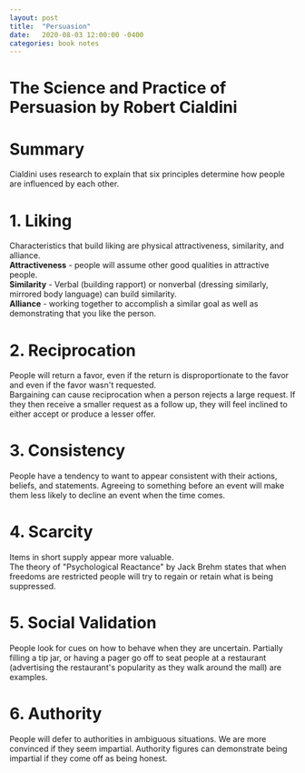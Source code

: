 ```yaml
---
layout: post
title:  "Persuasion"
date:   2020-08-03 12:00:00 -0400
categories: book notes
---
```

# The Science and Practice of Persuasion by Robert Cialdini  

# Summary  
Cialdini uses research to explain that six principles determine how people are influenced by each other.  

# 1. Liking  
Characteristics that build liking are physical attractiveness, similarity, and alliance.  
**Attractiveness** - people will assume other good qualities in attractive people.  
**Similarity** - Verbal (building rapport) or nonverbal (dressing similarly, mirrored body language) can build similarity.  
**Alliance** - working together to accomplish a similar goal as well as demonstrating that you like the person.  

# 2. Reciprocation  
People will return a favor, even if the return is disproportionate to the favor and even if the favor wasn't requested.  
Bargaining can cause reciprocation when a person rejects a large request. If they then receive a smaller request as a follow up, they will feel inclined to either accept or produce a lesser offer.  

# 3. Consistency  
People have a tendency to want to appear consistent with their actions, beliefs, and statements. Agreeing to something before an event will make them less likely to decline an event when the time comes.

# 4. Scarcity  
Items in short supply appear more valuable.  
The theory of "Psychological Reactance" by Jack Brehm states that when freedoms are restricted people will try to regain or retain what is being suppressed.  

# 5. Social Validation  
People look for cues on how to behave when they are uncertain.  Partially filling a tip jar, or having a pager go off to seat people at a restaurant (advertising the restaurant's popularity as they walk around the mall) are examples.  

# 6. Authority  
People will defer to authorities in ambiguous situations. We are more convinced if they seem impartial. Authority figures can demonstrate being impartial if they come off as being honest.  
